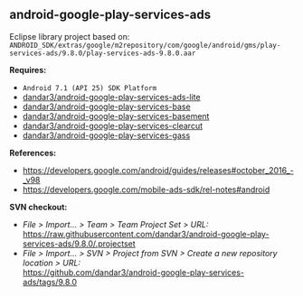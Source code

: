 ## android-google-play-services-ads

Eclipse library project based on:<br/>
`ANDROID_SDK/extras/google/m2repository/com/google/android/gms/play-services-ads/9.8.0/play-services-ads-9.8.0.aar`

**Requires:**
- `Android 7.1 (API 25) SDK Platform`
- [dandar3/android-google-play-services-ads-lite](https://github.com/dandar3/android-google-play-services-ads-lite/tags/9.8.0)
- [dandar3/android-google-play-services-base](https://github.com/dandar3/android-google-play-services-base/tags/9.8.0)
- [dandar3/android-google-play-services-basement](https://github.com/dandar3/android-google-play-services-basement/tags/9.8.0)
- [dandar3/android-google-play-services-clearcut](https://github.com/dandar3/android-google-play-services-clearcut/tags/9.8.0)
- [dandar3/android-google-play-services-gass](https://github.com/dandar3/android-google-play-services-gass/tags/9.8.0)

**References:**
- https://developers.google.com/android/guides/releases#october_2016_-_v98
- https://developers.google.com/mobile-ads-sdk/rel-notes#android

**SVN checkout:**
- _File > Import... > Team > Team Project Set > URL:_<br/>
  https://raw.githubusercontent.com/dandar3/android-google-play-services-ads/9.8.0/.projectset
- _File > Import... > SVN > Project from SVN > Create a new repository location > URL:_<br/> 
  https://github.com/dandar3/android-google-play-services-ads/tags/9.8.0